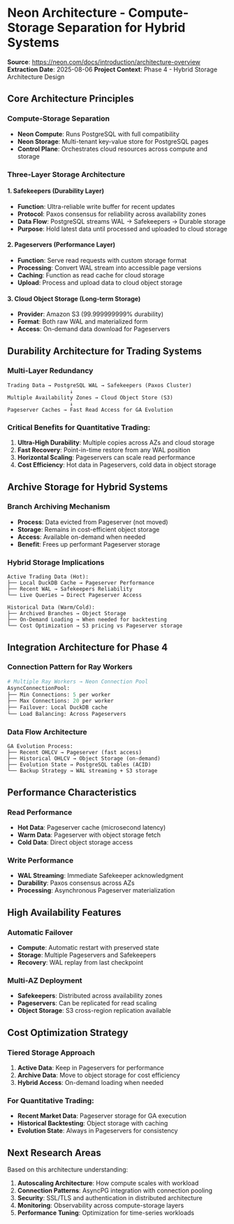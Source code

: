 # Neon Architecture - Compute-Storage Separation for Hybrid Systems

**Source**: https://neon.com/docs/introduction/architecture-overview
**Extraction Date**: 2025-08-06
**Project Context**: Phase 4 - Hybrid Storage Architecture Design

## Core Architecture Principles

### Compute-Storage Separation
- **Neon Compute**: Runs PostgreSQL with full compatibility
- **Neon Storage**: Multi-tenant key-value store for PostgreSQL pages
- **Control Plane**: Orchestrates cloud resources across compute and storage

### Three-Layer Storage Architecture

#### 1. Safekeepers (Durability Layer)
- **Function**: Ultra-reliable write buffer for recent updates
- **Protocol**: Paxos consensus for reliability across availability zones
- **Data Flow**: PostgreSQL streams WAL → Safekeepers → Durable storage
- **Purpose**: Hold latest data until processed and uploaded to cloud storage

#### 2. Pageservers (Performance Layer)
- **Function**: Serve read requests with custom storage format
- **Processing**: Convert WAL stream into accessible page versions
- **Caching**: Function as read cache for cloud storage
- **Upload**: Process and upload data to cloud object storage

#### 3. Cloud Object Storage (Long-term Storage)
- **Provider**: Amazon S3 (99.999999999% durability)
- **Format**: Both raw WAL and materialized form
- **Access**: On-demand data download for Pageservers

## Durability Architecture for Trading Systems

### Multi-Layer Redundancy
```
Trading Data → PostgreSQL WAL → Safekeepers (Paxos Cluster)
                    ↓
Multiple Availability Zones → Cloud Object Store (S3)
                    ↓
Pageserver Caches → Fast Read Access for GA Evolution
```

### Critical Benefits for Quantitative Trading:
1. **Ultra-High Durability**: Multiple copies across AZs and cloud storage
2. **Fast Recovery**: Point-in-time restore from any WAL position
3. **Horizontal Scaling**: Pageservers can scale read performance
4. **Cost Efficiency**: Hot data in Pageservers, cold data in object storage

## Archive Storage for Hybrid Systems

### Branch Archiving Mechanism
- **Process**: Data evicted from Pageserver (not moved)
- **Storage**: Remains in cost-efficient object storage
- **Access**: Available on-demand when needed
- **Benefit**: Frees up performant Pageserver storage

### Hybrid Storage Implications
```
Active Trading Data (Hot):
├── Local DuckDB Cache → Pageserver Performance
├── Recent WAL → Safekeepers Reliability  
└── Live Queries → Direct Pageserver Access

Historical Data (Warm/Cold):
├── Archived Branches → Object Storage
├── On-Demand Loading → When needed for backtesting
└── Cost Optimization → S3 pricing vs Pageserver storage
```

## Integration Architecture for Phase 4

### Connection Pattern for Ray Workers
```python
# Multiple Ray Workers → Neon Connection Pool
AsyncConnectionPool:
├── Min Connections: 5 per worker
├── Max Connections: 20 per worker
├── Failover: Local DuckDB cache
└── Load Balancing: Across Pageservers
```

### Data Flow Architecture
```
GA Evolution Process:
├── Recent OHLCV → Pageserver (fast access)
├── Historical OHLCV → Object Storage (on-demand)
├── Evolution State → PostgreSQL tables (ACID)
└── Backup Strategy → WAL streaming + S3 storage
```

## Performance Characteristics

### Read Performance
- **Hot Data**: Pageserver cache (microsecond latency)
- **Warm Data**: Pageserver with object storage fetch
- **Cold Data**: Direct object storage access

### Write Performance
- **WAL Streaming**: Immediate Safekeeper acknowledgment
- **Durability**: Paxos consensus across AZs
- **Processing**: Asynchronous Pageserver materialization

## High Availability Features

### Automatic Failover
- **Compute**: Automatic restart with preserved state
- **Storage**: Multiple Pageservers and Safekeepers
- **Recovery**: WAL replay from last checkpoint

### Multi-AZ Deployment
- **Safekeepers**: Distributed across availability zones
- **Pageservers**: Can be replicated for read scaling
- **Object Storage**: S3 cross-region replication available

## Cost Optimization Strategy

### Tiered Storage Approach
1. **Active Data**: Keep in Pageservers for performance
2. **Archive Data**: Move to object storage for cost efficiency
3. **Hybrid Access**: On-demand loading when needed

### For Quantitative Trading:
- **Recent Market Data**: Pageserver storage for GA execution
- **Historical Backtesting**: Object storage with caching
- **Evolution State**: Always in Pageservers for consistency

## Next Research Areas

Based on this architecture understanding:
1. **Autoscaling Architecture**: How compute scales with workload
2. **Connection Patterns**: AsyncPG integration with connection pooling
3. **Security**: SSL/TLS and authentication in distributed architecture
4. **Monitoring**: Observability across compute-storage layers
5. **Performance Tuning**: Optimization for time-series workloads